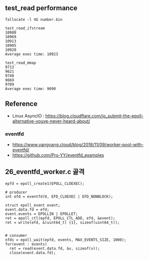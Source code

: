 ## test_read performance
    
    fallocate -l 4G number.bin
    
    test_read_ifstream
    10908
    10969
    10913
    10905
    10920
    Average exec time: 10923
    
    test_read_mmap
    9713
    9621
    9740
    9669
    9709
    Average exec time: 9690
    
    
## Reference
- Linux AsyncIO : https://blog.cloudflare.com/io_submit-the-epoll-alternative-youve-never-heard-about/
### eventfd
- https://www.yangyang.cloud/blog/2018/11/09/worker-pool-with-eventfd/
- https://github.com/Pro-YY/eventfd_examples


## 26_eventfd_worker.c 골격

    epfd = epoll_create1(EPOLL_CLOEXEC);

    # producer
    int efd = eventfd(0, EFD_CLOEXEC | EFD_NONBLOCK);

    struct epoll_event event;
    event.data.fd = efd;
    event.events = EPOLLIN | EPOLLET;
    ret = epoll_ctl(epfd, EPOLL_CTL_ADD, efd, &event);
    ret = write(efd, &(uint64_t) {1}, sizeof(uint64_t));


    # consumer
    nfds = epoll_wait(epfd, events, MAX_EVENTS_SIZE, 1000); 
    for(event : events)
      ret = read(event.data.fd, &v, sizeof(v));
      close(event.data.fd);


